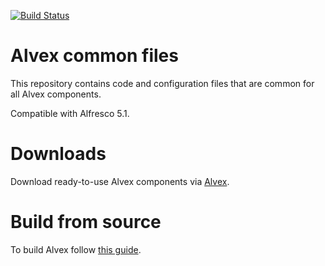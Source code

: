 [![Build Status](https://travis-ci.org/ITDSystems/alvex-utils.svg?branch=master)](https://travis-ci.org/ITDSystems/alvex-utils)

Alvex common files
========================

This repository contains code and configuration files that are common for all Alvex components.

Compatible with Alfresco 5.1.

# Downloads

Download ready-to-use Alvex components via [Alvex](https://github.com/ITDSystems/alvex#downloads).

# Build from source

To build Alvex follow [this guide](https://github.com/ITDSystems/alvex#build-component-from-source).

